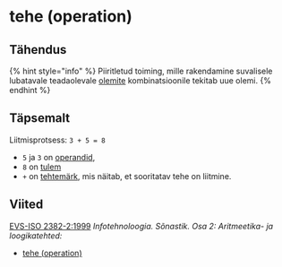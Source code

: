 # tehe \(operation\)

## Tähendus

{% hint style="info" %}
Piiritletud toiming, mille rakendamine suvalisele lubatavale teadaolevale [olemite](olem-entity.md) kombinatsioonile tekitab uue olemi.
{% endhint %}

## Täpsemalt

Liitmisprotsess: `3 + 5 = 8` 

* `5`  ja `3`  on [operandid](operand-operand.md), 
* `8` on [tulem](tulem-result.md) 
* `+` on [tehtemärk](tehtemaerk-operator.md), mis näitab, et sooritatav tehe on liitmine.

## Viited

[EVS-ISO 2382-2:1999](https://www.evs.ee/et/evs-iso-2382-2-1999) _Infotehnoloogia. Sõnastik. Osa 2: Aritmeetika- ja loogikatehted:_

*  [tehe \(operation\)](http://www.eki.ee/dict/its/index.cgi?Q=operatsioon) 

